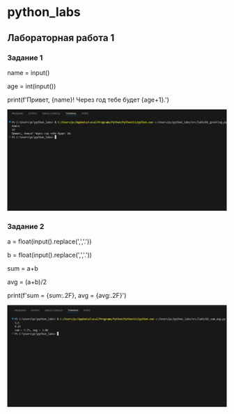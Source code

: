 # python_labs

## Лабораторная работа 1

### Задание 1

name = input()

age = int(input())

print(f'Привет, {name}! Через год тебе будет {age+1}.')

![Image alt](https://github.com/JustMause/python_labs/raw/main/images/lab1/01.png)

### Задание 2

a = float(input().replace(',','.'))

b = float(input().replace(',','.'))

sum = a+b

avg = (a+b)/2

print(f'sum = {sum:.2F}, avg = {avg:.2F}')

![Image alt](https://github.com/JustMause/python_labs/raw/main/images/lab1/02.png)
